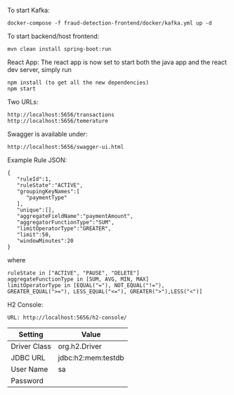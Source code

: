 To start Kafka:

```
docker-compose -f fraud-detection-frontend/docker/kafka.yml up -d
```

To start backend/host frontend:

```
mvn clean install spring-boot:run
```

React App:
The react app is now set to start both the java app and the react dev server, simply run

```
npm install (to get all the new dependencies)
npm start
```

Two URLs:

```
http://localhost:5656/transactions
http://localhost:5656/temerature
```

Swagger is available under:

```
http://localhost:5656/swagger-ui.html
```

Example Rule JSON:

```
{
   "ruleId":1,
   "ruleState":"ACTIVE",
   "groupingKeyNames":[
      "paymentType"
   ],
   "unique":[],
   "aggregateFieldName":"paymentAmount",
   "aggregatorFunctionType":"SUM",
   "limitOperatorType":"GREATER",
   "limit":50,
   "windowMinutes":20
}
```

where

```
ruleState in ["ACTIVE", "PAUSE", "DELETE"]
aggregateFunctionType in [SUM, AVG, MIN, MAX]
limitOperatorType in [EQUAL("="), NOT_EQUAL("!="), GREATER_EQUAL(">="), LESS_EQUAL("<="), GREATER(">"),LESS("<")]
```

H2 Console:

```
URL: http://localhost:5656/h2-console/
```

| Setting      | Value              |
| ------------ | ------------------ |
| Driver Class | org.h2.Driver      |
| JDBC URL     | jdbc:h2:mem:testdb |
| User Name    | sa                 |
| Password     |                    |
